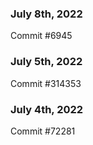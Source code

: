 ### July 8th, 2022

Commit #6945

### July 5th, 2022

Commit #314353


### July 4th, 2022

Commit #72281
